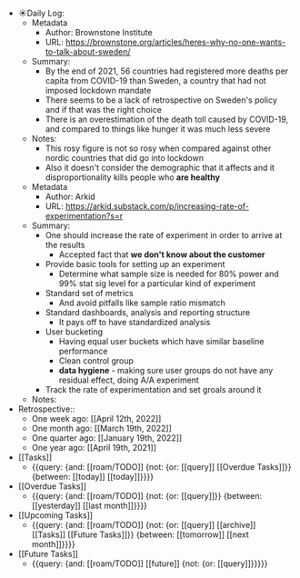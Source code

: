 - ☀️Daily Log:
    - Metadata 
        - Author: Brownstone Institute 
        - URL: https://brownstone.org/articles/heres-why-no-one-wants-to-talk-about-sweden/
    - Summary: 
        - By the end of 2021, 56 countries had registered more deaths per capita from COVID-19 than Sweden, a country that had not imposed lockdown mandate 
        - There seems to be a lack of retrospective on Sweden's policy and if that was the right choice
        - There is an overestimation of the death toll caused by COVID-19, and compared to things like hunger it was much less severe
    - Notes:
        - This rosy figure is not so rosy when compared against other nordic countries that did go into lockdown
        - Also it doesn't consider the demographic that it affects and it disproportionality kills people who __are healthy__
    - Metadata
        - Author: Arkid
        - URL: https://arkid.substack.com/p/increasing-rate-of-experimentation?s=r
    - Summary:
        - One should increase the rate of experiment in order to arrive at the results
            - Accepted fact that __we don't know about the customer__
        - Provide basic tools for setting up an experiment
            - Determine what sample size is needed for 80% power and 99% stat sig level for a particular kind of experiment
        - Standard set of metrics
            - And avoid pitfalls like sample ratio mismatch
        - Standard dashboards, analysis and reporting structure
            - It pays off to have standardized analysis
        - User bucketing
            - Having equal user buckets which have similar baseline performance
            - Clean control group
            - **data hygiene** - making sure user groups do not have any residual effect, doing A/A experiment 
        - Track the rate of experimentation and set groals around it
    - Notes:
- Retrospective::
    - One week ago: [[April 12th, 2022]]
    - One month ago: [[March 19th, 2022]]
    - One quarter ago: [[January 19th, 2022]]
    - One year ago: [[April 19th, 2021]]
- [[Tasks]]
    - {{query: {and: [[roam/TODO]] {not: {or: [[query]] [[Overdue Tasks]]}} {between: [[today]] [[today]]}}}}
- [[Overdue Tasks]]
    - {{query: {and: [[roam/TODO]] {not: {or: [[query]]}} {between: [[yesterday]] [[last month]]}}}}
- [[Upcoming Tasks]]
    - {{query: {and: [[roam/TODO]] {not: {or: [[query]] [[archive]] [[Tasks]] [[Future Tasks]]}} {between: [[tomorrow]] [[next month]]}}}}
- [[Future Tasks]]
    - {{query: {and: [[roam/TODO]] [[future]] {not: {or: [[query]]}}}}}
